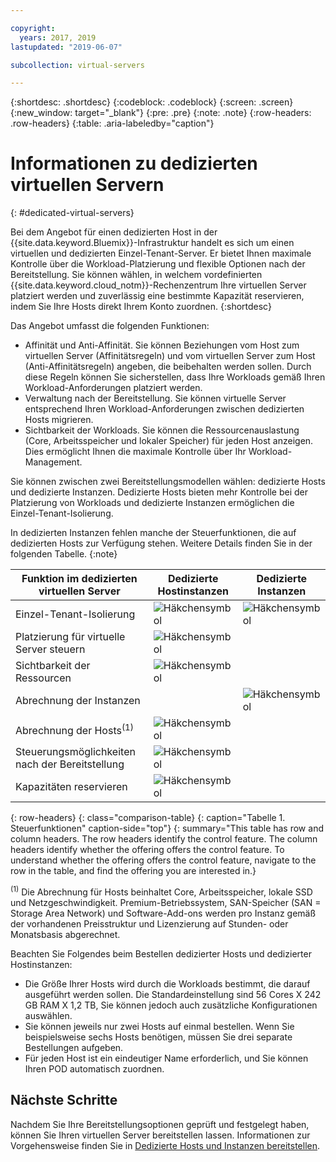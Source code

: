 ```yaml
---

copyright:
  years: 2017, 2019
lastupdated: "2019-06-07"

subcollection: virtual-servers

---
```


{:shortdesc: .shortdesc}
{:codeblock: .codeblock}
{:screen: .screen}
{:new_window: target="_blank"}
{:pre: .pre}
{:note: .note}
{:row-headers: .row-headers}
{:table: .aria-labeledby="caption"}


# Informationen zu dedizierten virtuellen Servern
{: #dedicated-virtual-servers}

Bei dem Angebot für einen dedizierten Host in der {{site.data.keyword.Bluemix}}-Infrastruktur handelt es sich um einen virtuellen und dedizierten Einzel-Tenant-Server. Er bietet Ihnen maximale Kontrolle über die Workload-Platzierung und flexible Optionen nach der Bereitstellung. Sie können wählen, in welchem vordefinierten {{site.data.keyword.cloud_notm}}-Rechenzentrum Ihre virtuellen Server platziert werden und zuverlässig eine bestimmte Kapazität reservieren, indem Sie Ihre Hosts direkt Ihrem Konto zuordnen.
{:shortdesc}

Das Angebot umfasst die folgenden Funktionen:

* Affinität und Anti-Affinität. Sie können Beziehungen vom Host zum virtuellen Server (Affinitätsregeln) und vom virtuellen Server zum Host (Anti-Affinitätsregeln) angeben, die beibehalten werden sollen. Durch diese Regeln können Sie sicherstellen, dass Ihre Workloads gemäß Ihren Workload-Anforderungen platziert werden.
* Verwaltung nach der Bereitstellung. Sie können virtuelle Server entsprechend Ihren Workload-Anforderungen zwischen dedizierten Hosts migrieren.
* Sichtbarkeit der Workloads. Sie können die Ressourcenauslastung (Core, Arbeitsspeicher und lokaler Speicher) für jeden Host anzeigen. Dies ermöglicht Ihnen die maximale Kontrolle über Ihr Workload-Management.

Sie können zwischen zwei Bereitstellungsmodellen wählen: dedizierte Hosts und dedizierte Instanzen. Dedizierte Hosts bieten mehr Kontrolle bei der Platzierung von Workloads und dedizierte Instanzen ermöglichen die Einzel-Tenant-Isolierung.

In dedizierten Instanzen fehlen manche der Steuerfunktionen, die auf dedizierten Hosts zur Verfügung stehen. Weitere Details finden Sie in der folgenden Tabelle.
{:note}

| Funktion im dedizierten virtuellen Server | Dedizierte Hostinstanzen | Dedizierte Instanzen |
| ------- | ------- | ------- |
| Einzel-Tenant-Isolierung | ![Häkchensymbol](../../icons/checkmark-icon.svg) | ![Häkchensymbol](../../icons/checkmark-icon.svg) |
| Platzierung für virtuelle Server steuern | ![Häkchensymbol](../../icons/checkmark-icon.svg) |   |
| Sichtbarkeit der Ressourcen | ![Häkchensymbol](../../icons/checkmark-icon.svg) |   |
| Abrechnung der Instanzen |   | ![Häkchensymbol](../../icons/checkmark-icon.svg) |
| Abrechnung der Hosts<sup>(1)</sup> | ![Häkchensymbol](../../icons/checkmark-icon.svg) |   |
| Steuerungsmöglichkeiten nach der Bereitstellung | ![Häkchensymbol](../../icons/checkmark-icon.svg) |   |
| Kapazitäten reservieren | ![Häkchensymbol](../../icons/checkmark-icon.svg) |   |
{: row-headers}
{: class="comparison-table}
{: caption="Tabelle 1. Steuerfunktionen" caption-side="top"}
{: summary="This table has row and column headers. The row headers identify the control feature. The column headers identify whether the offering offers the control feature. To understand whether the offering offers the control feature, navigate to the row in the table, and find the offering you are interested in.}

<sup>(1)</sup> Die Abrechnung für Hosts beinhaltet Core, Arbeitsspeicher, lokale SSD und Netzgeschwindigkeit. Premium-Betriebssystem, SAN-Speicher (SAN = Storage Area Network) und Software-Add-ons werden pro Instanz gemäß der vorhandenen Preisstruktur und Lizenzierung auf Stunden- oder Monatsbasis abgerechnet.

Beachten Sie Folgendes beim Bestellen dedizierter Hosts und dedizierter Hostinstanzen:

* Die Größe Ihrer Hosts wird durch die Workloads bestimmt, die darauf ausgeführt werden sollen. Die Standardeinstellung sind 56 Cores X 242 GB RAM X 1,2 TB, Sie können jedoch auch zusätzliche Konfigurationen auswählen.
* Sie können jeweils nur zwei Hosts auf einmal bestellen. Wenn Sie beispielsweise sechs Hosts benötigen, müssen Sie drei separate Bestellungen aufgeben.
* Für jeden Host ist ein eindeutiger Name erforderlich, und Sie können Ihren POD automatisch zuordnen.

## Nächste Schritte

Nachdem Sie Ihre Bereitstellungsoptionen geprüft und festgelegt haben, können Sie Ihren virtuellen Server bereitstellen lassen. Informationen zur Vorgehensweise finden Sie in [Dedizierte Hosts und Instanzen bereitstellen](/docs/vsi?topic=virtual-servers-ordering-vs-dedicated).
